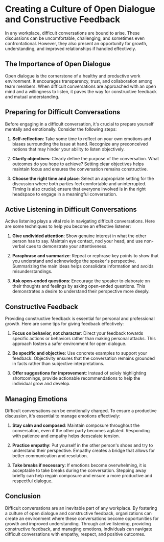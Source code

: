 Creating a Culture of Open Dialogue and Constructive Feedback
============================================================================================================

In any workplace, difficult conversations are bound to arise. These discussions can be uncomfortable, challenging, and sometimes even confrontational. However, they also present an opportunity for growth, understanding, and improved relationships if handled effectively.

The Importance of Open Dialogue
-------------------------------

Open dialogue is the cornerstone of a healthy and productive work environment. It encourages transparency, trust, and collaboration among team members. When difficult conversations are approached with an open mind and a willingness to listen, it paves the way for constructive feedback and mutual understanding.

Preparing for Difficult Conversations
-------------------------------------

Before engaging in a difficult conversation, it's crucial to prepare yourself mentally and emotionally. Consider the following steps:

1. **Self-reflection**: Take some time to reflect on your own emotions and biases surrounding the issue at hand. Recognize any preconceived notions that may hinder your ability to listen objectively.

2. **Clarify objectives**: Clearly define the purpose of the conversation. What outcomes do you hope to achieve? Setting clear objectives helps maintain focus and ensures the conversation remains constructive.

3. **Choose the right time and place**: Select an appropriate setting for the discussion where both parties feel comfortable and uninterrupted. Timing is also crucial; ensure that everyone involved is in the right headspace to engage in a meaningful conversation.

Active Listening in Difficult Conversations
-------------------------------------------

Active listening plays a vital role in navigating difficult conversations. Here are some techniques to help you become an effective listener:

1. **Give undivided attention**: Show genuine interest in what the other person has to say. Maintain eye contact, nod your head, and use non-verbal cues to demonstrate your attentiveness.

2. **Paraphrase and summarize**: Repeat or rephrase key points to show that you understand and acknowledge the speaker's perspective. Summarizing the main ideas helps consolidate information and avoids misunderstandings.

3. **Ask open-ended questions**: Encourage the speaker to elaborate on their thoughts and feelings by asking open-ended questions. This demonstrates a desire to understand their perspective more deeply.

Constructive Feedback
---------------------

Providing constructive feedback is essential for personal and professional growth. Here are some tips for giving feedback effectively:

1. **Focus on behavior, not character**: Direct your feedback towards specific actions or behaviors rather than making personal attacks. This approach fosters a safer environment for open dialogue.

2. **Be specific and objective**: Use concrete examples to support your feedback. Objectivity ensures that the conversation remains grounded in facts rather than subjective interpretations.

3. **Offer suggestions for improvement**: Instead of solely highlighting shortcomings, provide actionable recommendations to help the individual grow and develop.

Managing Emotions
-----------------

Difficult conversations can be emotionally charged. To ensure a productive discussion, it's essential to manage emotions effectively:

1. **Stay calm and composed**: Maintain composure throughout the conversation, even if the other party becomes agitated. Responding with patience and empathy helps deescalate tension.

2. **Practice empathy**: Put yourself in the other person's shoes and try to understand their perspective. Empathy creates a bridge that allows for better communication and resolution.

3. **Take breaks if necessary**: If emotions become overwhelming, it is acceptable to take breaks during the conversation. Stepping away briefly can help regain composure and ensure a more productive and respectful dialogue.

Conclusion
----------

Difficult conversations are an inevitable part of any workplace. By fostering a culture of open dialogue and constructive feedback, organizations can create an environment where these conversations become opportunities for growth and improved understanding. Through active listening, providing constructive feedback, and managing emotions, individuals can navigate difficult conversations with empathy, respect, and positive outcomes.
